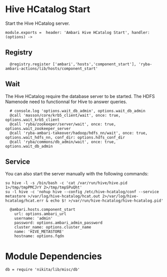 
# Hive HCatalog Start

Start the Hive HCatalog server. 

    module.exports =  header: 'Ambari Hive HCatalog Start', handler: (options) ->

## Registry

      @registry.register ['ambari','hosts','component_start'], 'ryba-ambari-actions/lib/hosts/component_start'

## Wait

The Hive HCatalog require the database server to be started. The HDFS Namenode 
need to functionnal for Hive to answer queries.

      # console.log 'options.wait_db_admin', options.wait_db_admin
      @call 'masson/core/krb5_client/wait', once: true, options.wait_krb5_client
      @call 'ryba/zookeeper/server/wait', once: true, options.wait_zookeeper_server
      @call 'ryba-ambari-takeover/hadoop/hdfs_nn/wait', once: true, options.wait_hdfs_nn, conf_dir: options.hdfs_conf_dir
      @call 'ryba/commons/db_admin/wait', once: true, options.wait_db_admin

## Service

You can also start the server manually with the
following commands:

```
su hive -l -s /bin/bash -c 'cat /var/run/hive/hive.pid 1>/tmp/tmpPMCJrY 2>/tmp/tmpSPuQht'
su -l hive -c 'nohup hive --config /etc/hive-hcatalog/conf --service metastore >/var/log/hive-hcatalog/hcat.out 2>/var/log/hive-hcatalog/hcat.err & echo $! >/var/run/hive-hcatalog/hive-hcatalog.pid'
```

      @ambari.hosts.component_start
        url: options.ambari_url
        username: 'admin'
        password: options.ambari_admin_password
        cluster_name: options.cluster_name
        name: 'HIVE_METASTORE'
        hostname: options.fqdn

# Module Dependencies

    db = require 'nikita/lib/misc/db'
